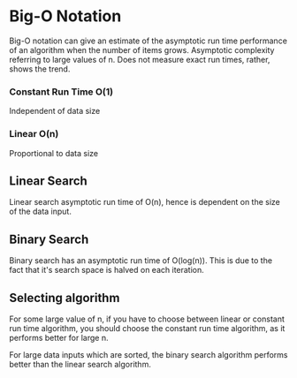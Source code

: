 
# Big-O Notation

Big-O notation can give an estimate of the asymptotic run time performance of an 
algorithm when the number of items grows. Asymptotic complexity referring to large
values of n. Does not measure exact run times, rather, shows the trend.

### Constant Run Time O(1)
Independent of data size

### Linear O(n)
Proportional to data size

## Linear Search
Linear search asymptotic run time of O(n), hence is dependent on the size of
the data input.

## Binary Search
Binary search has an asymptotic run time of O(log(n)). This is due to the fact
that it's search space is halved on each iteration.

## Selecting algorithm
For some large value of n, if you have to choose between linear or constant
run time algorithm, you should choose the constant run time algorithm, as it
performs better for large n.

For large data inputs which are sorted, the binary search algorithm performs better
than the linear search algorithm.